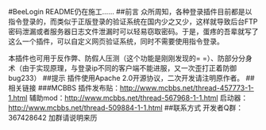 #BeeLogin
README仍在施工……
##前言
众所周知，各种登录插件目前都是以指令登录的，而类似于正版登录的验证系统在国内少之又少，这样就导致后台FTP密码泄漏或者服务器日志文件泄漏时可以轻易窃取密码。于是，蛋疼的吾辈就写了这么一个插件，可以自定义网页验证系统，同时不需要使用指令登录。

本插件也可用于反作弊、防假人压测（这个功能是刚刚发现的= =）、防部分分身术（由于实现原理，与登录ip不同的客户端不能进服，又一次歪打正着防御bug233）
##提示
插件使用Apache 2.0开源协议，二次开发请注明原作者。
##相关链接
###MCBBS
插件发布贴：http://www.mcbbs.net/thread-457773-1-1.html
辅助mod：http://www.mcbbs.net/thread-567968-1-1.html
启动器：http://www.mcbbs.net/thread-509884-1-1.html
##联系方式
开发者Q群： 367428642  加群请说明来历	
